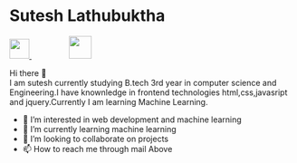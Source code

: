 # **Sutesh Lathubuktha**
<a href="https://www.linkedin.com/in/sutesh-latchubuktha-87816b162/"><img src="https://image.flaticon.com/icons/png/128/174/174857.png" height="35">
</a>&nbsp;&nbsp;&nbsp;
<a href="mailto:lsutesh01@gmail.com" style="margin-left:50px"><img src="https://image.flaticon.com/icons/png/128/732/732200.png" width = "40" >
</a>  

Hi there 👋  
I am sutesh currently studying B.tech 3rd year in computer science and Engineering.I have knownledge in frontend technologies html,css,javasript and jquery.Currently I am learning Machine Learning.

- 👀 I’m interested in web development and machine learning
- 🌱 I’m currently learning machine learning
- 💞️ I’m looking to collaborate on projects
- 📫 How to reach me through mail Above

<!---
sutesh-latchubuktha/sutesh-latchubuktha is a ✨ special ✨ repository because its `README.md` (this file) appears on your GitHub profile.
You can click the Preview link to take a look at your changes.
--->
